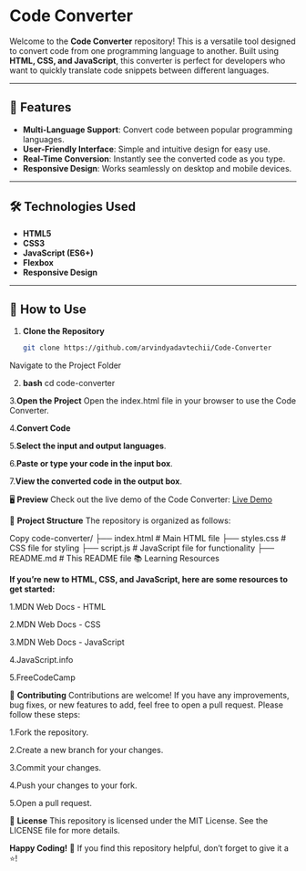 # Code Converter

Welcome to the **Code Converter** repository! This is a versatile tool designed to convert code from one programming language to another. Built using **HTML, CSS, and JavaScript**, this converter is perfect for developers who want to quickly translate code snippets between different languages.

---

## 🚀 Features

- **Multi-Language Support**: Convert code between popular programming languages.
- **User-Friendly Interface**: Simple and intuitive design for easy use.
- **Real-Time Conversion**: Instantly see the converted code as you type.
- **Responsive Design**: Works seamlessly on desktop and mobile devices.

---

## 🛠️ Technologies Used

- **HTML5**  
- **CSS3**  
- **JavaScript (ES6+)**  
- **Flexbox**  
- **Responsive Design**  

---

## 🎯 How to Use

1. **Clone the Repository**  
   ```bash
   git clone https://github.com/arvindyadavtechii/Code-Converter
Navigate to the Project Folder

2. **bash**
cd code-converter


3.**Open the Project**
Open the index.html file in your browser to use the Code Converter.


4.**Convert Code**


5.**Select the input and output languages**.


6.**Paste or type your code in the input box**.


7.**View the converted code in the output box**.


🖥️ **Preview**
Check out the live demo of the Code Converter:
[Live Demo](https://code-converter-orcin.vercel.app/)



📁 **Project Structure**
The repository is organized as follows:


Copy
code-converter/
├── index.html          # Main HTML file
├── styles.css          # CSS file for styling
├── script.js           # JavaScript file for functionality
├── README.md           # This README file
📚 Learning Resources


**If you’re new to HTML, CSS, and JavaScript, here are some resources to get started:**

1.MDN Web Docs - HTML

2.MDN Web Docs - CSS

3.MDN Web Docs - JavaScript

4.JavaScript.info

5.FreeCodeCamp

🤝 **Contributing**
Contributions are welcome! If you have any improvements, bug fixes, or new features to add, feel free to open a pull request. Please follow these steps:

1.Fork the repository.

2.Create a new branch for your changes.

3.Commit your changes.

4.Push your changes to your fork.

5.Open a pull request.

📄 **License**
This repository is licensed under the MIT License. See the LICENSE file for more details.

**Happy Coding!** 🎉
If you find this repository helpful, don’t forget to give it a ⭐️!
